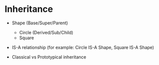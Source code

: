 # Inheritance

- Shape (Base/Super/Parent)

  - Circle (Derived/Sub/Child)
  - Square

- IS-A relationship (for example: Circle IS-A Shape, Square IS-A Shape)

- Classical vs Prototypical inheritance
